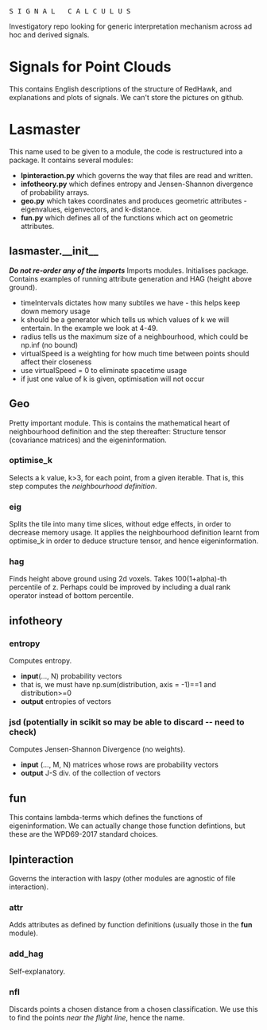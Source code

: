 <pre>
S I G N A L   C A L C U L U S
</pre>
Investigatory repo looking for generic interpretation mechanism across ad hoc and derived signals.

# Signals for Point Clouds
This contains English descriptions of the structure of RedHawk, and explanations and plots of signals. We can't store the pictures on github.

# Lasmaster
This name used to be given to a module, the code is restructured into a package. It contains several modules:
* **lpinteraction.py** which governs the way that files are read and written. 
* **infotheory.py** which defines entropy and Jensen-Shannon divergence of probability arrays.
* **geo.py** which takes coordinates and produces geometric attributes - eigenvalues, eigenvectors, and k-distance.
* **fun.py** which defines all of the functions which act on geometric attributes. 

## lasmaster.\_\_init\_\_
***Do not re-order any of the imports***
Imports modules. Initialises package. Contains examples of running attribute generation and HAG (height above ground).

* timeIntervals dictates how many subtiles we have - this helps keep down memory usage
* k should be a generator which tells us which values of k we will entertain. In the example we look at 4-49.
* radius tells us the maximum size of a neighbourhood, which could be np.inf (no bound)
* virtualSpeed is a weighting for how much time between points should affect their closeness
* use virtualSpeed = 0 to eliminate spacetime usage
* if just one value of k is given, optimisation will not occur

## Geo
Pretty important module. This is contains the mathematical heart of neighbourhood definition and the step thereafter: Structure tensor (covariance matrices) and the eigeninformation.

### optimise_k
Selects a k value, k>3, for each point, from a given iterable. That is, this step computes the *neighbourhood definition*. 

### eig
Splits the tile into many time slices, without edge effects, in order to decrease memory usage. It applies the neighbourhood definition learnt from optimise_k in order to deduce structure tensor, and hence eigeninformation.

### hag
Finds height above ground using 2d voxels. Takes 100(1+alpha)-th percentile of z. Perhaps could be improved by including a dual rank operator instead of bottom percentile.

## infotheory

### entropy
Computes entropy.
* **input**(..., N) probability vectors
* that is, we must have np.sum(distribution, axis = -1)==1 and distribution>=0
* **output** entropies of vectors

### jsd (potentially in scikit so may be able to discard -- need to check)
Computes Jensen-Shannon Divergence (no weights).
* **input** (..., M, N) matrices whose rows are probability vectors
* **output** J-S div. of the collection of vectors

## fun
This contains lambda-terms which defines the functions of eigeninformation. We can actually change those function defintions, but these are the WPD69-2017 standard choices.

## lpinteraction
Governs the interaction with laspy (other modules are agnostic of file interaction).

### attr
Adds attributes as defined by function definitions (usually those in the **fun** module).

### add_hag
Self-explanatory.

### nfl
Discards points a chosen distance from a chosen classification. We use this to find the points *near the flight line*, hence the name.
